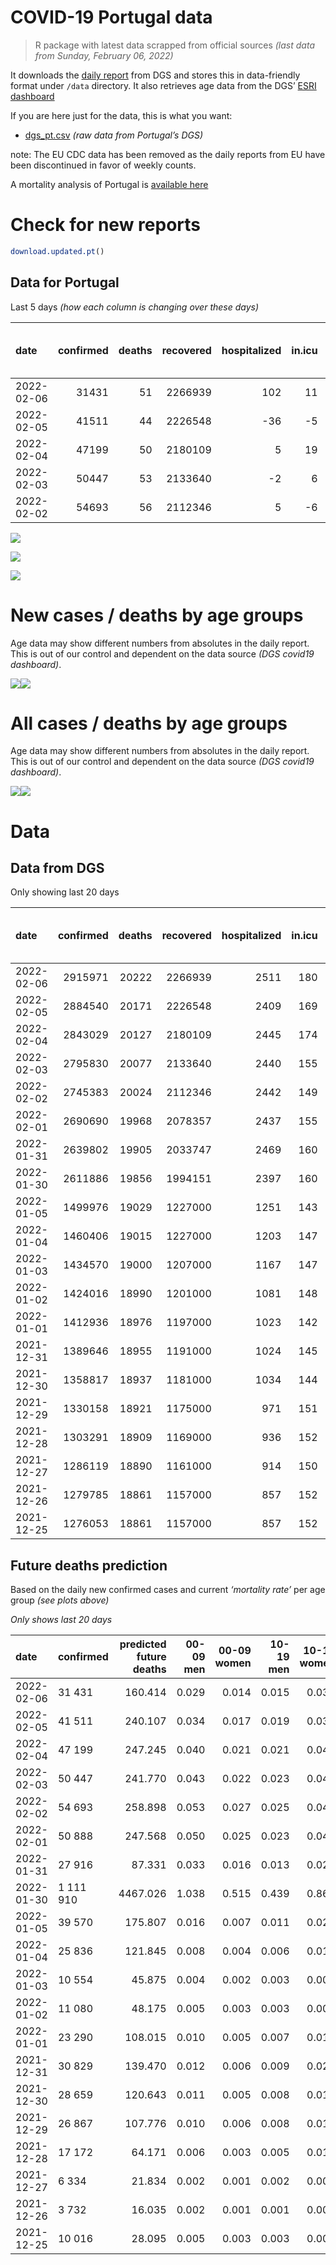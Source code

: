COVID-19 Portugal data
================

> R package with latest data scrapped from official sources *(last data
> from Sunday, February 06, 2022)*

It downloads the [daily
report](https://covid19.min-saude.pt/relatorio-de-situacao/) from DGS
and stores this in data-friendly format under `/data` directory. It also
retrieves age data from the DGS’ [ESRI
dashboard](https://covid19.min-saude.pt/ponto-de-situacao-atual-em-portugal/)

If you are here just for the data, this is what you want:

-   [dgs\_pt.csv](raw/master/data/dgs_pt.csv) *(raw data from Portugal’s
    DGS)*

note: The EU CDC data has been removed as the daily reports from EU have
been discontinued in favor of weekly counts.

A mortality analysis of Portugal is [available
here](https://averissimo.github.io/covid19-analysis/mortality.html)

# Check for new reports

``` r
download.updated.pt()
```

## Data for Portugal

Last 5 days *(how each column is changing over these days)*

| date       | confirmed | deaths | recovered | hospitalized | in.icu | first vaccine | second vaccine | confirmed m 00-09 | confirmed w 00-09 | confirmed m 10-19 | confirmed w 10-19 | confirmed m 20-29 | confirmed w 20-29 | confirmed m 30-39 | confirmed w 30-39 | confirmed m 40-49 | confirmed w 40-49 | confirmed m 50-59 | confirmed w 50-59 | confirmed m 60-69 | confirmed w 60-69 | confirmed m 70-79 | confirmed w 70-79 | confirmed m 80+ | confirmed w 80+ | death m 00-09 | death w 00-09 | death m 10-19 | death w 10-19 | death m 20-29 | death w 20-29 | death m 30-39 | death w 30-39 | death m 40-49 | death w 40-49 | death m 50-59 | death w 50-59 | death m 60-69 | death w 60-69 | death m 70-79 | death w 70-79 | death m 80+ | death w 80+ | contacts |
|:-----------|----------:|-------:|----------:|-------------:|-------:|--------------:|---------------:|------------------:|------------------:|------------------:|------------------:|------------------:|------------------:|------------------:|------------------:|------------------:|------------------:|------------------:|------------------:|------------------:|------------------:|------------------:|------------------:|----------------:|----------------:|--------------:|--------------:|--------------:|--------------:|--------------:|--------------:|--------------:|--------------:|--------------:|--------------:|--------------:|--------------:|--------------:|--------------:|--------------:|--------------:|------------:|------------:|---------:|
| 2022-02-06 |     31431 |     51 |   2266939 |          102 |     11 |            NA |             NA |              2225 |              2088 |              2850 |              2818 |              1952 |              2374 |              2306 |              2874 |              2357 |              3079 |              1223 |              1574 |               746 |               949 |               531 |               619 |             310 |             544 |             0 |             0 |             0 |             0 |             0 |             0 |             0 |             0 |             2 |             1 |             0 |             1 |             2 |             1 |             8 |             6 |           7 |          23 |    -1264 |
| 2022-02-05 |     41511 |     44 |   2226548 |          -36 |     -5 |            NA |             NA |              2612 |              2517 |              3635 |              3601 |              2778 |              3073 |              2988 |              3807 |              3094 |              4142 |              1648 |              2224 |              1085 |              1366 |               783 |               826 |             485 |             832 |             0 |             0 |             0 |             0 |             0 |             0 |             0 |             0 |             2 |             0 |             2 |             0 |             1 |             0 |             7 |             5 |           7 |          20 |     5359 |
| 2022-02-04 |     47199 |     50 |   2180109 |            5 |     19 |            NA |             NA |              3078 |              2995 |              4032 |              3949 |              3137 |              3622 |              3526 |              4454 |              3655 |              4741 |              1800 |              2391 |              1173 |              1488 |               781 |              1008 |             469 |             855 |             0 |             0 |             0 |             0 |             0 |             0 |             0 |             0 |             0 |             1 |             2 |             1 |             3 |             3 |             7 |             2 |          14 |          17 |     7285 |
| 2022-02-03 |     50447 |     53 |   2133640 |           -2 |      6 |            NA |             NA |              3296 |              3207 |              4319 |              4236 |              3268 |              3889 |              3838 |              4875 |              4116 |              5210 |              1878 |              2511 |              1181 |              1575 |               837 |               913 |             451 |             809 |             0 |             0 |             0 |             0 |             0 |             0 |             0 |             0 |             1 |             0 |             0 |             0 |             4 |             1 |             7 |             4 |          17 |          19 |     7365 |
| 2022-02-02 |     54693 |     56 |   2112346 |            5 |     -6 |            NA |             NA |              4056 |              3888 |              4709 |              4580 |              3223 |              4006 |              4046 |              5330 |              4340 |              5738 |              2054 |              2643 |              1225 |              1645 |               880 |               920 |             485 |             893 |             0 |             0 |             0 |             0 |             0 |             0 |             0 |             0 |             1 |             1 |             0 |             0 |             3 |             1 |             7 |             3 |          23 |          17 |     6390 |

![](README_files/figure-gfm/totals-1.svg)<!-- -->

![](README_files/figure-gfm/differential-1.svg)<!-- -->

![](README_files/figure-gfm/differential_7days-1.svg)<!-- -->

# New cases / deaths by age groups

Age data may show different numbers from absolutes in the daily report.
This is out of our control and dependent on the data source *(DGS
covid19 dashboard)*.

![](README_files/figure-gfm/new_cases_deaths-1.svg)<!-- -->![](README_files/figure-gfm/new_cases_deaths-2.svg)<!-- -->

# All cases / deaths by age groups

Age data may show different numbers from absolutes in the daily report.
This is out of our control and dependent on the data source *(DGS
covid19 dashboard)*.

![](README_files/figure-gfm/total_cases_deaths-1.svg)<!-- -->![](README_files/figure-gfm/total_cases_deaths-2.svg)<!-- -->

# Data

## Data from DGS

Only showing last 20 days

| date       | confirmed | deaths | recovered | hospitalized | in.icu | confirmed m 00-09 | confirmed w 00-09 | confirmed m 10-19 | confirmed w 10-19 | confirmed m 20-29 | confirmed w 20-29 | confirmed m 30-39 | confirmed w 30-39 | confirmed m 40-49 | confirmed w 40-49 | confirmed m 50-59 | confirmed w 50-59 | confirmed m 60-69 | confirmed w 60-69 | confirmed m 70-79 | confirmed w 70-79 | confirmed m 80+ | confirmed w 80+ | death m 00-09 | death w 00-09 | death m 10-19 | death w 10-19 | death m 20-29 | death w 20-29 | death m 30-39 | death w 30-39 | death m 40-49 | death w 40-49 | death m 50-59 | death w 50-59 | death m 60-69 | death w 60-69 | death m 70-79 | death w 70-79 | death m 80+ | death w 80+ | first vaccine | second vaccine | contacts |
|:-----------|----------:|-------:|----------:|-------------:|-------:|------------------:|------------------:|------------------:|------------------:|------------------:|------------------:|------------------:|------------------:|------------------:|------------------:|------------------:|------------------:|------------------:|------------------:|------------------:|------------------:|----------------:|----------------:|--------------:|--------------:|--------------:|--------------:|--------------:|--------------:|--------------:|--------------:|--------------:|--------------:|--------------:|--------------:|--------------:|--------------:|--------------:|--------------:|------------:|------------:|--------------:|---------------:|---------:|
| 2022-02-06 |   2915971 |  20222 |   2266939 |         2511 |    180 |            152863 |            146066 |            191057 |            188983 |            218508 |            232724 |            213173 |            250783 |            228488 |            281765 |            160072 |            194087 |            100528 |            114107 |             58795 |             66818 |           39788 |           74742 |             2 |             1 |             1 |             2 |            10 |             8 |            32 |            22 |           127 |            84 |           419 |           181 |          1281 |           572 |          2728 |          1659 |        6032 |        7061 |            NA |             NA |   664442 |
| 2022-02-05 |   2884540 |  20171 |   2226548 |         2409 |    169 |            150638 |            143978 |            188207 |            186165 |            216556 |            230350 |            210867 |            247909 |            226131 |            278686 |            158849 |            192513 |             99782 |            113158 |             58264 |             66199 |           39478 |           74198 |             2 |             1 |             1 |             2 |            10 |             8 |            32 |            22 |           125 |            83 |           419 |           180 |          1279 |           571 |          2720 |          1653 |        6025 |        7038 |            NA |             NA |   665706 |
| 2022-02-04 |   2843029 |  20127 |   2180109 |         2445 |    174 |            148026 |            141461 |            184572 |            182564 |            213778 |            227277 |            207879 |            244102 |            223037 |            274544 |            157201 |            190289 |             98697 |            111792 |             57481 |             65373 |           38993 |           73366 |             2 |             1 |             1 |             2 |            10 |             8 |            32 |            22 |           123 |            83 |           417 |           180 |          1278 |           571 |          2713 |          1648 |        6018 |        7018 |            NA |             NA |   660347 |
| 2022-02-03 |   2795830 |  20077 |   2133640 |         2440 |    155 |            144948 |            138466 |            180540 |            178615 |            210641 |            223655 |            204353 |            239648 |            219382 |            269803 |            155401 |            187898 |             97524 |            110304 |             56700 |             64365 |           38524 |           72511 |             2 |             1 |             1 |             2 |            10 |             8 |            32 |            22 |           123 |            82 |           415 |           179 |          1275 |           568 |          2706 |          1646 |        6004 |        7001 |            NA |             NA |   653062 |
| 2022-02-02 |   2745383 |  20024 |   2112346 |         2442 |    149 |            141652 |            135259 |            176221 |            174379 |            207373 |            219766 |            200515 |            234773 |            215266 |            264593 |            153523 |            185387 |             96343 |            108729 |             55863 |             63452 |           38073 |           71702 |             2 |             1 |             1 |             2 |            10 |             8 |            32 |            22 |           122 |            82 |           415 |           179 |          1271 |           567 |          2699 |          1642 |        5987 |        6982 |            NA |             NA |   645697 |
| 2022-02-01 |   2690690 |  19968 |   2078357 |         2437 |    155 |            137596 |            131371 |            171512 |            169799 |            204150 |            215760 |            196469 |            229443 |            210926 |            258855 |            151469 |            182744 |             95118 |            107084 |             54983 |             62532 |           37588 |           70809 |             2 |             1 |             1 |             2 |            10 |             8 |            32 |            22 |           121 |            81 |           415 |           179 |          1268 |           566 |          2692 |          1639 |        5964 |        6965 |            NA |             NA |   639307 |
| 2022-01-31 |   2639802 |  19905 |   2033747 |         2469 |    160 |            133778 |            127785 |            167092 |            165568 |            201377 |            212265 |            192852 |            224454 |            206874 |            253595 |            149451 |            180133 |             93872 |            105455 |             54125 |             61558 |           37115 |           70016 |             2 |             1 |             1 |             2 |            10 |             8 |            32 |            22 |           121 |            81 |           415 |           178 |          1265 |           565 |          2683 |          1634 |        5948 |        6937 |            NA |             NA |   633177 |
| 2022-01-30 |   2611886 |  19856 |   1994151 |         2397 |    160 |            131286 |            125484 |            164678 |            163186 |            199752 |            210368 |            190759 |            221715 |            204516 |            250647 |            148374 |            178917 |             93326 |            104703 |             53833 |             61195 |           36955 |           69774 |             2 |             1 |             1 |             2 |            10 |             8 |            32 |            21 |           121 |            81 |           414 |           177 |          1264 |           565 |          2679 |          1631 |        5928 |        6919 |            NA |             NA |   624599 |
| 2022-01-05 |   1499976 |  19029 |   1227000 |         1251 |    143 |             51988 |             50259 |             80876 |             81649 |            125155 |            126917 |            108365 |            118850 |            112433 |            135543 |             92329 |            112344 |             64308 |             70382 |             38308 |             43073 |           29115 |           56632 |             2 |             1 |             1 |             2 |             8 |             5 |            28 |            21 |           117 |            75 |           391 |           165 |          1219 |           535 |          2564 |          1566 |        5673 |        6656 |            NA |             NA |       NA |
| 2022-01-04 |   1460406 |  19015 |   1227000 |         1203 |    147 |             50800 |             49178 |             78833 |             79383 |            121498 |            122986 |            105064 |            115353 |            108960 |            131579 |             89512 |            109219 |             62880 |             68761 |             37677 |             42346 |           28822 |           56175 |             2 |             1 |             1 |             2 |             8 |             5 |            28 |            21 |           117 |            75 |           390 |           165 |          1215 |           535 |          2561 |          1565 |        5670 |        6654 |            NA |             NA |       NA |
| 2022-01-03 |   1434570 |  19000 |   1207000 |         1167 |    147 |             50170 |             48583 |             77617 |             77973 |            119014 |            120458 |            102924 |            113126 |            106666 |            128895 |             87576 |            107175 |             61856 |             67665 |             37251 |             41873 |           28610 |           55859 |             2 |             1 |             1 |             2 |             8 |             5 |            28 |            21 |           117 |            75 |           389 |           164 |          1214 |           535 |          2557 |          1562 |        5667 |        6652 |            NA |             NA |       NA |
| 2022-01-02 |   1424016 |  18990 |   1201000 |         1081 |    148 |             49831 |             48248 |             77095 |             77422 |            118101 |            119417 |            102000 |            112174 |            105738 |            127811 |             86817 |            106323 |             61475 |             67256 |             37107 |             41702 |           28532 |           55729 |             2 |             1 |             1 |             2 |             8 |             5 |            28 |            21 |           117 |            75 |           389 |           164 |          1213 |           535 |          2556 |          1560 |        5663 |        6650 |            NA |             NA |       NA |
| 2022-01-01 |   1412936 |  18976 |   1197000 |         1023 |    142 |             49464 |             47860 |             76501 |             76779 |            117155 |            118336 |            101109 |            111159 |            104821 |            126655 |             86042 |            105454 |             61070 |             66817 |             36953 |             41480 |           28460 |           55589 |             2 |             1 |             1 |             2 |             8 |             5 |            28 |            21 |           117 |            75 |           389 |           163 |          1213 |           535 |          2552 |          1559 |        5659 |        6646 |            NA |             NA |       NA |
| 2021-12-31 |   1389646 |  18955 |   1191000 |         1024 |    145 |             48735 |             47202 |             75187 |             75381 |            115010 |            116121 |             99190 |            109112 |            102877 |            124323 |             84444 |            103597 |             60235 |             65887 |             36585 |             41018 |           28287 |           55276 |             2 |             1 |             1 |             2 |             8 |             5 |            27 |            21 |           117 |            75 |           388 |           163 |          1209 |           534 |          2547 |          1557 |        5657 |        6641 |            NA |             NA |       NA |
| 2021-12-30 |   1358817 |  18937 |   1181000 |         1034 |    144 |             47830 |             46310 |             73467 |             73495 |            112090 |            113036 |             96661 |            106369 |            100289 |            121220 |             82462 |            101239 |             59173 |             64625 |             36082 |             40391 |           28063 |           54894 |             2 |             1 |             1 |             2 |             8 |             5 |            27 |            21 |           117 |            74 |           388 |           163 |          1208 |           534 |          2545 |          1553 |        5650 |        6638 |            NA |             NA |       NA |
| 2021-12-29 |   1330158 |  18921 |   1175000 |          971 |    151 |             47019 |             45541 |             71874 |             71736 |            109246 |            110145 |             94312 |            103959 |             97954 |            118272 |             80531 |             98948 |             58125 |             63443 |             35654 |             39868 |           27879 |           54572 |             2 |             1 |             1 |             2 |             8 |             5 |            27 |            21 |           117 |            74 |           386 |           163 |          1208 |           534 |          2542 |          1551 |        5644 |        6635 |            NA |             NA |       NA |
| 2021-12-28 |   1303291 |  18909 |   1169000 |          936 |    152 |             46253 |             44693 |             70362 |             70087 |            106635 |            107386 |             92158 |            101543 |             95693 |            115474 |             78777 |             96918 |             57168 |             62406 |             35264 |             39416 |           27700 |           54312 |             2 |             1 |             1 |             2 |             8 |             5 |            27 |            21 |           117 |            74 |           386 |           163 |          1206 |           534 |          2541 |          1548 |        5642 |        6631 |            NA |             NA |       NA |
| 2021-12-27 |   1286119 |  18890 |   1161000 |          914 |    150 |             45827 |             44279 |             69467 |             69110 |            104835 |            105556 |             90756 |            100018 |             94182 |            113705 |             77590 |             95573 |             56530 |             61740 |             35037 |             39174 |           27593 |           54167 |             2 |             1 |             1 |             2 |             8 |             5 |            27 |            21 |           117 |            74 |           386 |           162 |          1202 |           532 |          2538 |          1547 |        5639 |        6626 |            NA |             NA |       NA |
| 2021-12-26 |   1279785 |  18861 |   1157000 |          857 |    152 |             45638 |             44084 |             69142 |             68680 |            104131 |            104803 |             90179 |             99478 |             93617 |            113086 |             77226 |             95175 |             56331 |             61519 |             34967 |             39102 |           27552 |           54115 |             2 |             1 |             1 |             2 |             8 |             5 |            27 |            21 |           117 |            74 |           385 |           162 |          1200 |           532 |          2535 |          1546 |        5632 |        6624 |            NA |             NA |       NA |
| 2021-12-25 |   1276053 |  18861 |   1157000 |          857 |    152 |             45486 |             43951 |             68938 |             68442 |            103746 |            104340 |             89854 |             99155 |             93313 |            112754 |             76983 |             94952 |             56204 |             61409 |             34919 |             39060 |           27522 |           54064 |             2 |             1 |             1 |             2 |             8 |             5 |            27 |            21 |           117 |            74 |           385 |           162 |          1200 |           531 |          2533 |          1544 |        5626 |        6622 |            NA |             NA |       NA |

## Future deaths prediction

Based on the daily new confirmed cases and current *‘mortality rate’*
per age group *(see plots above)*

*Only shows last 20 days*

| date       | confirmed | predicted future deaths | 00-09 men | 00-09 women | 10-19 men | 10-19 women | 20-29 men | 20-29 women | 30-39 men | 30-39 women | 40-49 men | 40-49 women | 50-59 men | 50-59 women | 60-69 men | 60-69 women | 70-79 men | 70-79 women |  80+ men | 80+ women |
|:-----------|:----------|------------------------:|----------:|------------:|----------:|------------:|----------:|------------:|----------:|------------:|----------:|------------:|----------:|------------:|----------:|------------:|----------:|------------:|---------:|----------:|
| 2022-02-06 | 31 431    |                 160.414 |     0.029 |       0.014 |     0.015 |       0.030 |     0.089 |       0.082 |     0.346 |       0.252 |     1.310 |       0.918 |     3.201 |       1.468 |     9.506 |       4.757 |    24.638 |      15.369 |   46.997 |    51.393 |
| 2022-02-05 | 41 511    |                 240.107 |     0.034 |       0.017 |     0.019 |       0.038 |     0.127 |       0.106 |     0.449 |       0.334 |     1.720 |       1.235 |     4.314 |       2.074 |    13.826 |       6.848 |    36.330 |      20.508 |   73.528 |    78.600 |
| 2022-02-04 | 47 199    |                 247.245 |     0.040 |       0.021 |     0.021 |       0.042 |     0.144 |       0.125 |     0.529 |       0.391 |     2.032 |       1.413 |     4.712 |       2.230 |    14.947 |       7.459 |    36.237 |      25.027 |   71.102 |    80.773 |
| 2022-02-03 | 50 447    |                 241.770 |     0.043 |       0.022 |     0.023 |       0.045 |     0.150 |       0.134 |     0.576 |       0.428 |     2.288 |       1.553 |     4.916 |       2.342 |    15.049 |       7.895 |    38.836 |      22.669 |   68.373 |    76.428 |
| 2022-02-02 | 54 693    |                 258.898 |     0.053 |       0.027 |     0.025 |       0.048 |     0.148 |       0.138 |     0.607 |       0.468 |     2.412 |       1.711 |     5.376 |       2.465 |    15.610 |       8.246 |    40.831 |      22.842 |   73.528 |    84.363 |
| 2022-02-01 | 50 888    |                 247.568 |     0.050 |       0.025 |     0.023 |       0.045 |     0.127 |       0.120 |     0.543 |       0.438 |     2.252 |       1.568 |     5.282 |       2.435 |    15.877 |       8.166 |    39.810 |      24.183 |   71.708 |    74.916 |
| 2022-01-31 | 27 916    |                  87.331 |     0.033 |       0.016 |     0.013 |       0.025 |     0.074 |       0.065 |     0.314 |       0.240 |     1.311 |       0.879 |     2.819 |       1.134 |     6.958 |       3.770 |    13.548 |       9.013 |   24.257 |    22.862 |
| 2022-01-30 | 1 111 910 |                4467.026 |     1.038 |       0.515 |     0.439 |       0.863 |     3.414 |       2.869 |    12.368 |       9.024 |    51.182 |      34.315 |   146.702 |      62.084 |   369.768 |     172.046 |   720.337 |     449.945 | 1188.571 |  1241.546 |
| 2022-01-05 | 39 570    |                 175.807 |     0.016 |       0.007 |     0.011 |       0.024 |     0.167 |       0.135 |     0.496 |       0.307 |     1.930 |       1.182 |     7.374 |       2.914 |    18.197 |       8.126 |    29.277 |      18.050 |   44.420 |    43.174 |
| 2022-01-04 | 25 836    |                 121.845 |     0.008 |       0.004 |     0.006 |       0.015 |     0.114 |       0.087 |     0.321 |       0.195 |     1.275 |       0.800 |     5.068 |       1.906 |    13.049 |       5.494 |    19.766 |      11.744 |   32.140 |    29.853 |
| 2022-01-03 | 10 554    |                  45.875 |     0.004 |       0.002 |     0.003 |       0.006 |     0.042 |       0.036 |     0.139 |       0.084 |     0.516 |       0.323 |     1.987 |       0.795 |     4.855 |       2.050 |     6.681 |       4.246 |   11.825 |    12.281 |
| 2022-01-02 | 11 080    |                  48.175 |     0.005 |       0.003 |     0.003 |       0.007 |     0.043 |       0.037 |     0.134 |       0.089 |     0.510 |       0.345 |     2.029 |       0.810 |     5.161 |       2.201 |     7.145 |       5.512 |   10.915 |    13.226 |
| 2022-01-01 | 23 290    |                 108.015 |     0.010 |       0.005 |     0.007 |       0.015 |     0.098 |       0.076 |     0.288 |       0.180 |     1.081 |       0.695 |     4.183 |       1.732 |    10.640 |       4.662 |    17.075 |      11.471 |   26.227 |    29.570 |
| 2021-12-31 | 30 829    |                 139.470 |     0.012 |       0.006 |     0.009 |       0.020 |     0.134 |       0.106 |     0.380 |       0.241 |     1.438 |       0.925 |     5.188 |       2.199 |    13.533 |       6.326 |    23.338 |      15.568 |   33.959 |    36.088 |
| 2021-12-30 | 28 659    |                 120.643 |     0.011 |       0.005 |     0.008 |       0.019 |     0.130 |       0.099 |     0.353 |       0.211 |     1.298 |       0.879 |     5.055 |       2.137 |    13.354 |       5.925 |    19.859 |      12.985 |   27.895 |    30.420 |
| 2021-12-29 | 26 867    |                 107.776 |     0.010 |       0.006 |     0.008 |       0.017 |     0.119 |       0.095 |     0.323 |       0.212 |     1.257 |       0.834 |     4.591 |       1.893 |    12.195 |       5.198 |    18.095 |      11.223 |   27.137 |    24.563 |
| 2021-12-28 | 17 172    |                  64.171 |     0.006 |       0.003 |     0.005 |       0.010 |     0.082 |       0.063 |     0.210 |       0.134 |     0.840 |       0.527 |     3.107 |       1.254 |     8.130 |       3.339 |    10.532 |       6.009 |   16.222 |    13.698 |
| 2021-12-27 | 6 334     |                  21.834 |     0.002 |       0.001 |     0.002 |       0.005 |     0.032 |       0.026 |     0.087 |       0.047 |     0.314 |       0.185 |     0.953 |       0.371 |     2.536 |       1.108 |     3.248 |       1.788 |    6.216 |     4.913 |
| 2021-12-26 | 3 732     |                  16.035 |     0.002 |       0.001 |     0.001 |       0.003 |     0.018 |       0.016 |     0.049 |       0.028 |     0.169 |       0.099 |     0.636 |       0.208 |     1.618 |       0.551 |     2.227 |       1.043 |    4.548 |     4.818 |
| 2021-12-25 | 10 016    |                  28.095 |     0.005 |       0.003 |     0.003 |       0.008 |     0.050 |       0.038 |     0.126 |       0.080 |     0.484 |       0.260 |     1.636 |       0.587 |     3.772 |       1.654 |     4.547 |       3.054 |    5.458 |     6.330 |
